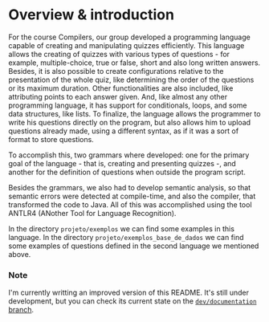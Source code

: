 # Overview & introduction

For the course Compilers, our group developed a programming language capable of creating and manipulating quizzes efficiently. This language allows the creating of quizzes with various types of questions - for example, multiple-choice, true or false, short and also long written answers. Besides, it is also possible to create configurations relative to the presentation of the whole quiz, like determining the order of the questions or its maximum duration. Other functionalities are also included, like attributing points to each answer given. And, like almost any other programming language, it has support for conditionals, loops, and some data structures, like lists. To finalize, the language allows the programmer to write his questions directly on the program, but also allows him to upload questions already made, using a different syntax, as if it was a sort of format to store questions.

To accomplish this, two grammars where developed: one for the primary goal of the language - that is, creating and presenting quizzes -, and another for the definition of questions when outside the program script.

Besides the grammars, we also had to develop semantic analysis, so that semantic errors were detected at compile-time, and also the compiler, that transformed the code to Java. All of this was accomplished using the tool ANTLR4 (ANother Tool for Language Recognition).

In the directory `projeto/exemplos` we can find some examples in this language.
In the directory `projeto/exemplos_base_de_dados` we can find some examples of questions defined in the second language we mentioned above.

### Note
I'm currently writting an improved version of this README. It's still under development, but you can check its current state on the [`dev/documentation` branch](https://github.com/immarianaas/c-quiz-language/tree/dev/documentation).



